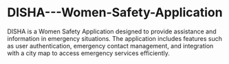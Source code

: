 # DISHA---Women-Safety-Application
DISHA is a Women Safety Application designed to provide assistance and information in emergency situations. The application includes features such as user authentication, emergency contact management, and integration with a city map to access emergency services efficiently.
